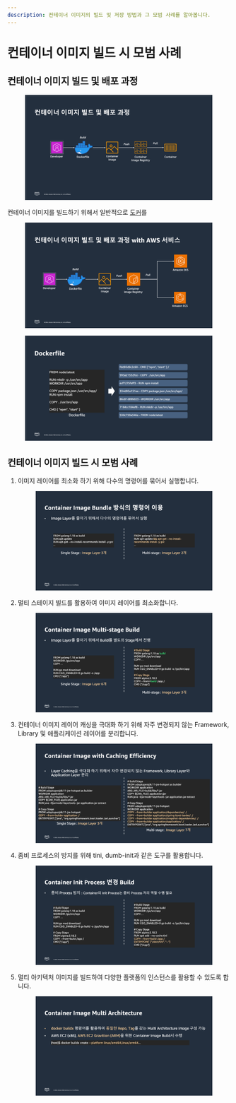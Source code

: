 ```yaml
---
description: 컨테이너 이미지의 빌드 및 저장 방법과 그 모범 사례를 알아봅니다.
---
```


# 컨테이너 이미지 빌드 시 모범 사례

## 컨테이너 이미지 빌드 및 배포 과정

<figure><img src="../.gitbook/assets/container-build-1.png" alt=""><figcaption></figcaption></figure>

컨테이너 이미지를 빌드하기 위해서 일반적으로 [도커](https://www.docker.com/)를&#x20;



<figure><img src="../.gitbook/assets/container-build-2.png" alt=""><figcaption></figcaption></figure>



<figure><img src="../.gitbook/assets/dockerfile.png" alt=""><figcaption></figcaption></figure>



## 컨테이너 이미지 빌드 시 모범 사례

1.  이미지 레이어를 최소화 하기 위해 다수의 명령어를 묶어서 실행합니다.

    <figure><img src="../.gitbook/assets/container-image-build-bp-1 (1).png" alt=""><figcaption></figcaption></figure>
2.  멀티 스테이지 빌드를 활용하여 이미지 레이어를 최소화합니다.

    <figure><img src="../.gitbook/assets/container-image-build-bp-2.png" alt=""><figcaption></figcaption></figure>
3.  컨테이너 이미지 레이어 캐싱을 극대화 하기 위해 자주 변경되지 않는 Framework, Library 및 애플리케이션 레이어를 분리합니다.

    <figure><img src="../.gitbook/assets/container-image-build-bp-3.png" alt=""><figcaption></figcaption></figure>
4.  좀비 프로세스의 방지를 위해 tini, dumb-init과 같은 도구를 활용합니다.

    <figure><img src="../.gitbook/assets/container-image-build-bp-4.png" alt=""><figcaption></figcaption></figure>
5.  멀티 아키텍처 이미지를 빌드하여 다양한 플랫폼의 인스턴스를 활용할 수 있도록 합니다.

    <figure><img src="../.gitbook/assets/container-image-build-bp-5.png" alt=""><figcaption></figcaption></figure>
